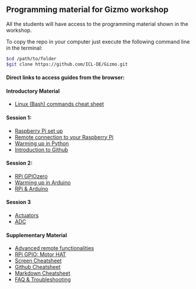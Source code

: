 ## Programming material for Gizmo workshop

All the students will have access to the programming material shown in the workshop.

To copy the repo in your computer just execute the following command line in the terminal:

``` bash
$cd /path/to/folder
$git clone https://github.com/ICL-DE/Gizmo.git
```

#### Direct links to access guides from the browser:

#### Introductory Material

* [Linux (Bash) commands cheat sheet](...)

#### Session 1:

* [Raspberry Pi set up](...)
* [Remote connection to your Raspberry Pi](...)
* [Warming up in Python](...)
* [Introduction to Github](...)

#### Session 2:

* [RPi GPIOzero](...)
* [Warming up in Arduino](...)
* [RPi & Arduino](...)

#### Session 3

* [Actuators](...)
* [ADC](...)

#### Supplementary Material

* [Advanced remote functionalities](..)
* [RPi GPIO: Motor HAT](...)
* [Screen Cheatsheet](...)
* [Github Cheatsheet](...)
* [Markdown Cheatsheet](...)
* [FAQ & Troubleshooting](...)
